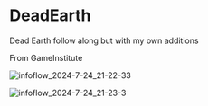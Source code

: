 # DeadEarth
Dead Earth follow along but with my own additions

From GameInstitute

![infoflow_2024-7-24_21-22-33](https://github.com/user-attachments/assets/5c4e7cf1-8062-46d8-8a47-118239240abf)

![infoflow_2024-7-24_21-23-3](https://github.com/user-attachments/assets/6b664f19-ed3c-4ed9-aeaf-f9d50f63c30c)
